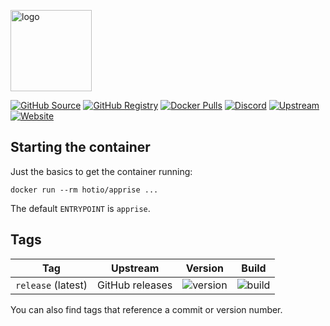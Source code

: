 [<img src="https://hotio.dev/img/apprise.png" alt="logo" height="130" width="130">](https://github.com/caronc/apprise)

[![GitHub Source](https://img.shields.io/badge/github-source-ffb64c?style=flat-square&logo=github&logoColor=white&labelColor=757575)](https://github.com/hotio/apprise)
[![GitHub Registry](https://img.shields.io/badge/github-registry-ffb64c?style=flat-square&logo=github&logoColor=white&labelColor=757575)](https://github.com/users/hotio/packages/container/package/apprise)
[![Docker Pulls](https://img.shields.io/docker/pulls/hotio/apprise?color=ffb64c&style=flat-square&label=pulls&logo=docker&logoColor=white&labelColor=757575)](https://hub.docker.com/r/hotio/apprise)
[![Discord](https://img.shields.io/discord/610068305893523457?style=flat-square&color=ffb64c&label=discord&logo=discord&logoColor=white&labelColor=757575)](https://hotio.dev/discord)
[![Upstream](https://img.shields.io/badge/upstream-project-ffb64c?style=flat-square&labelColor=757575)](https://github.com/caronc/apprise)
[![Website](https://img.shields.io/badge/website-hotio.dev-ffb64c?style=flat-square&labelColor=757575)](https://hotio.dev/containers/apprise)

## Starting the container

Just the basics to get the container running:

```shell
docker run --rm hotio/apprise ...
```

The default `ENTRYPOINT` is `apprise`.

## Tags

| Tag                | Upstream        | Version | Build |
| -------------------|-----------------|---------|-------|
| `release` (latest) | GitHub releases | ![version](https://img.shields.io/badge/dynamic/json?color=f5f5f5&style=flat-square&label=&query=%24.version&url=https%3A%2F%2Fraw.githubusercontent.com%2Fhotio%2Fapprise%2Frelease%2FVERSION.json) | ![build](https://img.shields.io/github/workflow/status/hotio/apprise/build/release?style=flat-square&label=) |

You can also find tags that reference a commit or version number.

